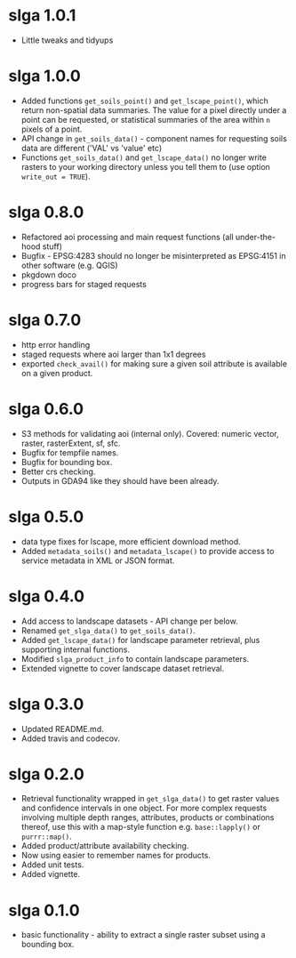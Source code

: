 # slga 1.0.1

  * Little tweaks and tidyups

# slga 1.0.0

  * Added functions `get_soils_point()` and `get_lscape_point()`, which return non-spatial data summaries. The value for a pixel directly under a point can be requested, or statistical summaries of the area within `n` pixels of a point. 
  * API change in `get_soils_data()` - component names for requesting soils data are different ('VAL' vs 'value' etc)
  * Functions `get_soils_data()` and `get_lscape_data()` no longer write rasters to your working directory unless you tell them to (use option `write_out = TRUE`). 

# slga 0.8.0
  
  * Refactored aoi processing and main request functions (all under-the-hood stuff)
  * Bugfix - EPSG:4283 should no longer be misinterpreted as EPSG:4151 in other software (e.g. QGIS)
  * pkgdown doco
  * progress bars for staged requests

# slga 0.7.0

  * http error handling
  * staged requests where aoi larger than 1x1 degrees
  * exported `check_avail()` for making sure a given soil attribute is available on a given product.

# slga 0.6.0

  * S3 methods for validating aoi (internal only). Covered: numeric vector, raster, rasterExtent, sf, sfc.
  * Bugfix for tempfile names.
  * Bugfix for bounding box.
  * Better crs checking.
  * Outputs in GDA94 like they should have been already.

# slga 0.5.0

  * data type fixes for lscape, more efficient download method.
  * Added `metadata_soils()` and `metadata_lscape()` to provide access to service metadata in XML or JSON format.

# slga 0.4.0

  * Add access to landscape datasets - API change per below.
  * Renamed `get_slga_data()` to `get_soils_data()`. 
  * Added `get_lscape_data()` for landscape parameter retrieval, plus supporting internal functions.
  * Modified `slga_product_info` to contain landscape parameters.
  * Extended vignette to cover landscape dataset retrieval.  

# slga 0.3.0

  * Updated README.md.
  * Added travis and codecov.

# slga 0.2.0

  * Retrieval functionality wrapped in `get_slga_data()` to get raster values and confidence intervals in one object. For more complex requests involving multiple depth ranges, attributes, products or combinations thereof, use this with a map-style function e.g. `base::lapply()` or `purrr::map()`.
  * Added product/attribute availability checking.
  * Now using easier to remember names for products.
  * Added unit tests.
  * Added vignette.

# slga 0.1.0

  * basic functionality - ability to extract a single raster subset using a bounding box.
